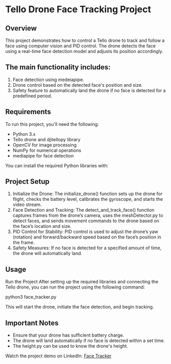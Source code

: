 # Tello Drone Face Tracking Project
## Overview
This project demonstrates how to control a Tello drone to track and follow a face using computer vision and PID control. The drone detects the face using a real-time face detection model and adjusts its position accordingly.

## The main functionality includes:

1. Face detection using medeiapipe.
2. Drone control based on the detected face's position and size.
3. Safety feature to automatically land the drone if no face is detected for a predefined period.

## Requirements
To run this project, you'll need the following:
- Python 3.x
- Tello drone and djitellopy library
- OpenCV for image processing
- NumPy for numerical operations
- mediapipe for face detection

You can install the required Python libraries with:

## Project Setup
1. Initialize the Drone:
The initialize_drone() function sets up the drone for flight, checks the battery level, calibrates the gyroscope, and starts the video stream.
2. Face Detection and Tracking:
The detect_and_track_face() function captures frames from the drone’s camera, uses the meshDetector.py to detect faces, and sends movement commands to the drone based on the face’s location and size.
3. PID Control for Stability:
PID control is used to adjust the drone’s yaw (rotation) and forward/backward speed based on the face’s position in the frame.
4. Safety Measures:
If no face is detected for a specified amount of time, the drone will automatically land.

## Usage
Run the Project
After setting up the required libraries and connecting the Tello drone, you can run the project using the following command:

python3 face_tracker.py

This will start the drone, initiate the face detection, and begin tracking.

## Important Notes
- Ensure that your drone has sufficient battery charge.
- The drone will land automatically if no face is detected within a set time.
- The height.py can be used to know the drone's height.

Watch the project demo on LinkedIn: [Face Tracker](https://www.linkedin.com/posts/enoch-soyinka-8a7454208_drone-facedetection-ai-activity-7270211503373303810-ZeXs?utm_source=share&utm_medium=member_android&rcm=ACoAADS_ZP8BPhKd7aGX8NskMssfh3JZjblpkQM)

